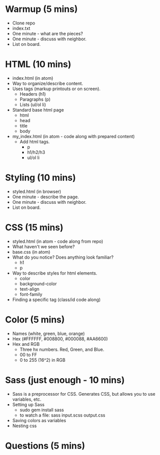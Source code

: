 # Warmup (5 mins)
* Clone repo
* index.txt
* One minute - what are the pieces?
* One minute - discuss with neighbor.
* List on board.

# HTML (10 mins)
* index.html (in atom)
* Way to organize/describe content.
* Uses tags (markup printouts or on screen).
    * Headers (h1)
    * Paragraphs (p)
    * Lists (ul/ol li)
* Standard base html page
    * html
    * head
    * title
    * body
* my_index.html (in atom - code along with prepared content)
    * Add html tags.
        * p
        * h1/h2/h3
        * ul/ol li


# Styling (10 mins)
* styled.html (in browser)
* One minute - describe the page.
* One minute - discuss with neighbor.
* List on board.

# CSS (15 mins)
* styled.html (in atom - code along from repo)
* What haven't we seen before?
* base.css (in atom)
* What do you notice? Does anything look familiar?
    * h1
    * p
* Way to describe styles for html elements.
    * color
    * background-color
    * text-align
    * font-family
* Finding a specific tag (class/id code along)


# Color (5 mins)
* Names (white, green, blue, orange)
* Hex (#FFFFFF, #008800, #000088, #AA6600)
* Hex and RGB
    * Three hx numbers. Red, Green, and Blue.
    * 00 to FF
    * 0 to 255 (16^2) in RGB


# Sass (just enough - 10 mins)
* Sass is a preprocessor for CSS. Generates CSS, but allows you to use variables, etc.
* Setting up Sass
    * sudo gem install sass
    * to watch a file: sass input.scss output.css
* Saving colors as variables
* Nesting css

# Questions (5 mins)
